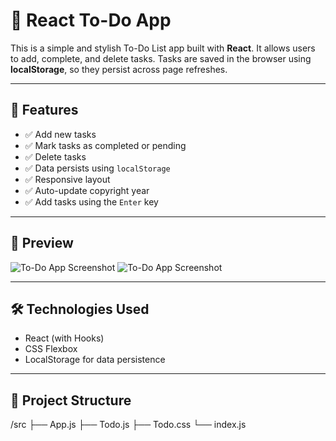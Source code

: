 # 📝 React To-Do App

This is a simple and stylish To-Do List app built with **React**. It allows users to add, complete, and delete tasks. Tasks are saved in the browser using **localStorage**, so they persist across page refreshes.

---

## 🚀 Features

- ✅ Add new tasks
- ✅ Mark tasks as completed or pending
- ✅ Delete tasks
- ✅ Data persists using `localStorage`
- ✅ Responsive layout
- ✅ Auto-update copyright year
- ✅ Add tasks using the `Enter` key

---

## 📸 Preview

![To-Do App Screenshot](./screenshot.png) <!-- Replace or remove this line if no screenshot -->
![To-Do App Screenshot](./assets/img.png)


---

## 🛠️ Technologies Used

- React (with Hooks)
- CSS Flexbox
- LocalStorage for data persistence

---

## 📂 Project Structure

/src
├── App.js
├── Todo.js
├── Todo.css
└── index.js
